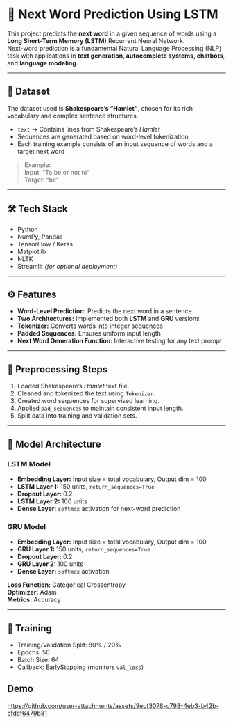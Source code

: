 # 🧠 Next Word Prediction Using LSTM

This project predicts the **next word** in a given sequence of words using a **Long Short-Term Memory (LSTM)** Recurrent Neural Network.  
Next-word prediction is a fundamental Natural Language Processing (NLP) task with applications in **text generation, autocomplete systems, chatbots**, and **language modeling**.

---

## 📁 Dataset

The dataset used is **Shakespeare’s “Hamlet”**, chosen for its rich vocabulary and complex sentence structures.

- `text` → Contains lines from Shakespeare’s *Hamlet*  
- Sequences are generated based on word-level tokenization  
- Each training example consists of an input sequence of words and a target next word  

> Example:  
> Input: “To be or not to”  
> Target: “be”

---

## 🛠 Tech Stack

- Python  
- NumPy, Pandas  
- TensorFlow / Keras  
- Matplotlib  
- NLTK  
- Streamlit *(for optional deployment)*  

---

## ⚙️ Features

- **Word-Level Prediction:** Predicts the next word in a sentence  
- **Two Architectures:** Implemented both **LSTM** and **GRU** versions  
- **Tokenizer:** Converts words into integer sequences  
- **Padded Sequences:** Ensures uniform input length  
- **Next Word Generation Function:** Interactive testing for any text prompt  

---

## 🔧 Preprocessing Steps

1. Loaded Shakespeare’s *Hamlet* text file.  
2. Cleaned and tokenized the text using `Tokenizer`.  
3. Created word sequences for supervised learning.  
4. Applied `pad_sequences` to maintain consistent input length.  
5. Split data into training and validation sets.  

---

## 🧠 Model Architecture

### **LSTM Model**
- **Embedding Layer:** Input size = total vocabulary, Output dim = 100  
- **LSTM Layer 1:** 150 units, `return_sequences=True`  
- **Dropout Layer:** 0.2  
- **LSTM Layer 2:** 100 units  
- **Dense Layer:** `softmax` activation for next-word prediction  

### **GRU Model**
- **Embedding Layer:** Input size = total vocabulary, Output dim = 100  
- **GRU Layer 1:** 150 units, `return_sequences=True`  
- **Dropout Layer:** 0.2  
- **GRU Layer 2:** 100 units  
- **Dense Layer:** `softmax` activation  

**Loss Function:** Categorical Crossentropy  
**Optimizer:** Adam  
**Metrics:** Accuracy  

---

## 🚀 Training

- Training/Validation Split: 80% / 20%  
- Epochs: 50  
- Batch Size: 64  
- Callback: EarlyStopping (monitors `val_loss`)  

## Demo


https://github.com/user-attachments/assets/9ecf3078-c798-4eb3-b42b-cfdcf6479b81


